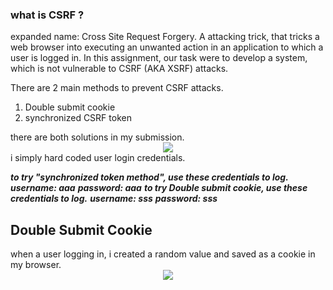 <h3>
what is CSRF ?</h3>
expanded name: Cross Site Request Forgery. A attacking trick, that tricks a web browser into executing an unwanted action in an application to which a user is logged in.

<!--more-->In this assignment, our task were to develop a system, which is not vulnerable to CSRF (AKA XSRF) attacks.
There are 2 main methods to prevent CSRF attacks.
<ol>
<li>Double submit cookie</li>
<li>synchronized CSRF token </li>
</ol>
<div style="text-align: center;">

</div>
<div style="text-align: left;">

</div>
there are both solutions in my submission.

<div class="separator" style="clear: both; text-align: center;">
<a href="https://1.bp.blogspot.com/-xSzxvsK1iSk/XaFzZ02UkpI/AAAAAAAAxgU/heC9nmN1LTgPQDLzDYQ6-WbgXOsCZLbpwCEwYBhgL/s1600/1st.jpeg" imageanchor="1" style="margin-left: 1em; margin-right: 1em;"><img border="0" data-original-height="406" data-original-width="783" src="https://1.bp.blogspot.com/-xSzxvsK1iSk/XaFzZ02UkpI/AAAAAAAAxgU/heC9nmN1LTgPQDLzDYQ6-WbgXOsCZLbpwCEwYBhgL/s1600/1st.jpeg" /></a></div>
i simply hard coded user login credentials.

<i><b>to try "synchronized token method", use these credentials to log.</b></i>
<i><b>username: aaa</b></i>
<i><b>password: aaa</b></i>
<i><b>
</b></i> <i><b>to try Double submit cookie, use these credentials to log.</b></i>
<i><b>username: sss</b></i>
<i><b>password: sss</b></i>


<h2>
Double Submit Cookie</h2>
when a user logging in, i created a random value and saved as a cookie in my browser.
<div class="separator" style="clear: both; text-align: center;">
<a href="https://1.bp.blogspot.com/-o-5fS3cnhKI/XaF1TeY7buI/AAAAAAAAxgo/YN-AADbnSikT6Sw92IVLHIX8XJCaXFnjQCEwYBhgL/s1600/2.jpeg" imageanchor="1" style="margin-left: 1em; margin-right: 1em;"><img border="0" data-original-height="131" data-original-width="669" src="https://1.bp.blogspot.com/-o-5fS3cnhKI/XaF1TeY7buI/AAAAAAAAxgo/YN-AADbnSikT6Sw92IVLHIX8XJCaXFnjQCEwYBhgL/s1600/2.jpeg" /></a></div>
<div class="separator" style="clear: both; text-align: center;">

</div>

